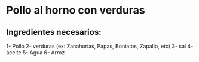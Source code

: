 # Pollo al horno con verduras
## Ingredientes necesarios:
1- Pollo
2- verduras (ex: Zanahorias, Papas, Boniatos, Zapallo, etc)
3- sal
4- aceite
5- Agua
6- Arroz

